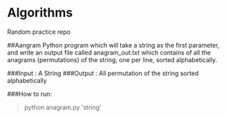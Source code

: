 # Algorithms
Random practice repo

##Aangram
Python program which will take a string as the first parameter, and write an output file called anagram_out.txt which contains of all the anagrams (permutations) of the string, one per line, sorted alphabetically.

###Input : A String
###Output : All permutation of the string sorted alphabetically

###How to run:
> python anagram.py 'string'
